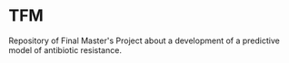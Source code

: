 # TFM
Repository of Final Master's Project about a development of a predictive model of antibiotic resistance.
